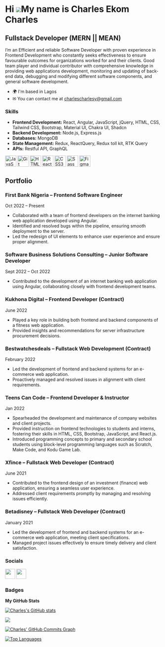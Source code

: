 Hi ![](https://user-images.githubusercontent.com/18350557/176309783-0785949b-9127-417c-8b55-ab5a4333674e.gif)My name is Charles Ekom Charles
=======================================================================================================================================

Fullstack Developer (MERN || MEAN)
------------------


I’m an Efficient and reliable Software Developer with proven experience in Frontend Development who constantly seeks effectiveness to ensure favourable outcomes for organizations worked for and their clients. Good team player and individual contributor with comprehensive knowledge in providing web applications development, monitoring and updating of back-end data, debugging and modifying different software components, and general software development.


* 🌍  I'm based in Lagos
* ✉  You can contact me at [charlescharlesy@gmail.com](mailto:charlescharlesy@gmail.com)

### Skills
- **Frontend Development:** React, Angular, JavaScript, jQuery, HTML, CSS, Tailwind CSS, Bootstrap, Material UI, Chakra UI, Shadcn
- **Backend Development:** Node.js, Express.js
- **Databases:** MongoDB
- **State Management:** Redux, ReactQuery, Redux toll kit, RTK Query
- **APIs:** Restful API, GraphQL

<p align="left">
<a href="https://developer.mozilla.org/en-US/docs/Web/JavaScript" target="_blank" rel="noreferrer"><img src="https://raw.githubusercontent.com/danielcranney/readme-generator/main/public/icons/skills/javascript-colored.svg" width="36" height="36" alt="JavaScript" /></a>
<a href="https://git-scm.com/" target="_blank" rel="noreferrer"><img src="https://raw.githubusercontent.com/danielcranney/readme-generator/main/public/icons/skills/git-colored.svg" width="36" height="36" alt="Git" /></a>
<a href="https://developer.mozilla.org/en-US/docs/Glossary/HTML5" target="_blank" rel="noreferrer"><img src="https://raw.githubusercontent.com/danielcranney/readme-generator/main/public/icons/skills/html5-colored.svg" width="36" height="36" alt="HTML5" /></a>
<a href="https://reactjs.org/" target="_blank" rel="noreferrer"><img src="https://raw.githubusercontent.com/danielcranney/readme-generator/main/public/icons/skills/react-colored.svg" width="36" height="36" alt="React" /></a>
<a href="https://www.w3.org/TR/CSS/#css" target="_blank" rel="noreferrer"><img src="https://raw.githubusercontent.com/danielcranney/readme-generator/main/public/icons/skills/css3-colored.svg" width="36" height="36" alt="CSS3" /></a>
<a href="https://sass-lang.com/" target="_blank" rel="noreferrer"><img src="https://raw.githubusercontent.com/danielcranney/readme-generator/main/public/icons/skills/sass-colored.svg" width="36" height="36" alt="Sass" /></a>
<a href="https://www.figma.com/" target="_blank" rel="noreferrer"><img src="https://raw.githubusercontent.com/danielcranney/readme-generator/main/public/icons/skills/figma-colored.svg" width="36" height="36" alt="Figma" /></a>
</p>

## Portfolio

### First Bank Nigeria – Frontend Software Engineer
Oct 2022 – Present

- Collaborated with a team of frontend developers on the internet banking web application developed using Angular.
- Identified and resolved bugs within the pipeline, ensuring smooth deployment to the server.
- Led the redesign of UI elements to enhance user experience and ensure proper alignment.

### Software Business Solutions Consulting – Junior Software Developer
Sept 2022 – Oct 2022

- Contributed to the development of an internet banking web application using Angular, collaborating closely with frontend development teams.

### Kukhona Digital – Frontend Developer (Contract)
June 2022

- Played a key role in building both frontend and backend components of a fitness web application.
- Provided insights and recommendations for server infrastructure procurement decisions.

### Bestwatchesdeals – Fullstack Web Development (Contract)
February 2022

- Led the development of frontend and backend systems for an e-commerce web application.
- Proactively managed and resolved issues in alignment with client requirements.

### Teens Can Code – Frontend Developer & Instructor
Jan 2022

- Spearheaded the development and maintenance of company websites and client projects.
- Provided instruction on frontend technologies to students and interns, fostering their skills in HTML, CSS, Bootstrap, JavaScript, and React.js.
- Introduced programming concepts to primary and secondary school students using block-level programming languages such as Scratch, Make Code, and Kodu Game Lab.

### Xfince – Fullstack Web Developer (Contract)
June 2021

- Contributed to the frontend design of an investment (finance) web application, ensuring a seamless user experience.
- Addressed client requirements promptly by managing and resolving issues efficiently.

### Betadisney – Fullstack Web Developer (Contract)
January 2021

- Led the development of frontend and backend systems for an e-commerce web application, meeting client specifications.
- Managed project issues effectively to ensure timely delivery and client satisfaction.


### Socials

<p align="left"> <a href="https://www.github.com/charles6824" target="_blank" rel="noreferrer"><img src="https://raw.githubusercontent.com/danielcranney/readme-generator/main/public/icons/socials/github-dark.svg" width="32" height="32" /></a> <a href="https://www.linkedin.com/in/charlescharles/" target="_blank" rel="noreferrer"><img src="https://raw.githubusercontent.com/danielcranney/readme-generator/main/public/icons/socials/linkedin.svg" width="32" height="32" /></a> 

### Badges

<b>My GitHub Stats</b>

<a href="http://www.github.com/charles6824"><img src="https://github-readme-stats.vercel.app/api?username=charles6824&show_icons=true&hide=&count_private=true&title_color=ef4444&text_color=ffffff&icon_color=ef4444&bg_color=1e3a8a&hide_border=true&show_icons=true" alt="Charles's GitHub stats" /></a>

<a href="http://www.github.com/charles6824"><img src="https://github-readme-streak-stats.herokuapp.com/?user=charles6824&stroke=ffffff&background=1e3a8a&ring=ef4444&fire=ef4444&currStreakNum=ffffff&currStreakLabel=ef4444&sideNums=ffffff&sideLabels=ffffff&dates=ffffff&hide_border=true" /></a>

<a href="https://github.com/charles6824"><img src="https://github-readme-activity-graph.cyclic.app/graph?username=charles6824&bg_color=1e3a8a&color=ffffff&line=ef4444&point=ffffff&area_color=1e3a8a&area=true&hide_border=true&custom_title=GitHub%20Commits%20Graph" alt="Charles' GitHub Commits Graph" /></a>

<a href="https://github.com/charles6824" align="left"><img src="https://github-readme-stats.vercel.app/api/top-langs/?username=charles6824&langs_count=10&title_color=ef4444&text_color=ffffff&icon_color=ef4444&bg_color=1e3a8a&hide_border=true&locale=en&custom_title=Top%20%Languages" alt="Top Languages" /></a>

<div width="100%" align="center"></div><br /><br /><br /><br /><br /><br /><br />
